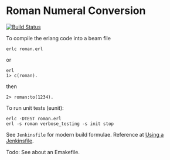 # Roman Numeral Conversion

[![Build Status](https://travis-ci.org/glyphrider/roman.erl.svg?branch=master)](https://travis-ci.org/glyphrider/roman.erl)

To compile the erlang code into a beam file

	erlc roman.erl

or

	erl
	1> c(roman).

then

	2> roman:to(1234).


To run unit tests (eunit):

	erlc -DTEST roman.erl
	erl -s roman verbose_testing -s init stop

See `Jenkinsfile` for modern build formulae. Reference at [Using a Jenkinsfile](https://jenkins.io/doc/book/pipeline/jenkinsfile/).

Todo: See about an Emakefile.
